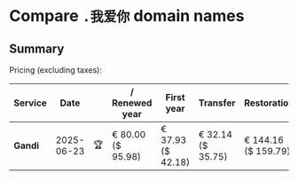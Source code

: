 # Compare `.我爱你` domain names

## Summary

Pricing (excluding taxes):

| Service | Date |  | / Renewed year | First year | Transfer | Restoration |
|--|--|--|--|--|--|--|
| **Gandi** | 2025-06-23 | 🏆 | € 80.00<br>($ 95.98) | € 37.93<br>($ 42.18) | € 32.14<br>($ 35.75) | € 144.16<br>($ 159.79) |
